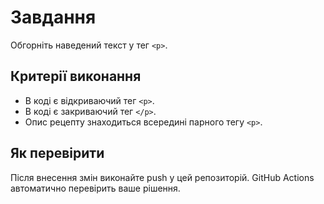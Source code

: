 # Завдання
Обгорніть наведений текст у тег `<p>`.

## Критерії виконання
- В коді є відкриваючий тег `<p>`.
- В коді є закриваючий тег `</p>`.
- Опис рецепту знаходиться всередині парного тегу `<p>`.

## Як перевірити
Після внесення змін виконайте push у цей репозиторій. GitHub Actions автоматично перевірить ваше рішення.

